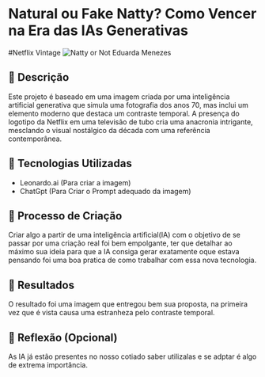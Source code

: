 # Natural ou Fake Natty? Como Vencer na Era das IAs Generativas 

#Netflix Vintage
![Natty or Not](https://github.com/user-attachments/assets/3b156dcb-b8af-4782-b34c-6cb6887c0770)
Eduarda Menezes


## 📒 Descrição
Este projeto é baseado em uma imagem criada por uma inteligência artificial generativa que simula uma fotografia dos anos 70, mas inclui um elemento moderno que destaca um contraste temporal. A presença do logotipo da Netflix em uma televisão de tubo cria uma anacronia intrigante, mesclando o visual nostálgico da década com uma referência contemporânea.

## 🤖 Tecnologias Utilizadas
- Leonardo.ai (Para criar a imagem)
- ChatGpt (Para Criar o Prompt adequado da imagem)

## 🧐 Processo de Criação
Criar algo a partir de uma inteligência artificial(IA) com o objetivo de se passar por uma criação real foi bem empolgante, ter que detalhar ao máximo sua ideia para que a IA consiga gerar exatamente oque estava pensando foi uma boa pratica de como trabalhar com essa nova tecnologia. 

## 🚀 Resultados
O resultado foi uma imagem que entregou bem sua proposta, na primeira vez que é vista causa uma estranheza pelo contraste temporal.

## 💭 Reflexão (Opcional)
As IA já estão presentes no nosso cotiado saber utilizalas e se adptar é algo de extrema importância.
